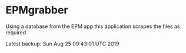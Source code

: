 # EPMgrabber
Using a database from the EPM app this application scrapes the files as required


Latest backup: Sun Aug 25 09:43:01 UTC 2019
